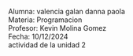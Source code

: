 Alumna: valencia galan danna paola
<br>
Materia: Programacion 
<br>
Profesor: Kevin Molina Gomez 
<br>
Fecha: 10/12/2024
<br>
actividad de la unidad 2 
